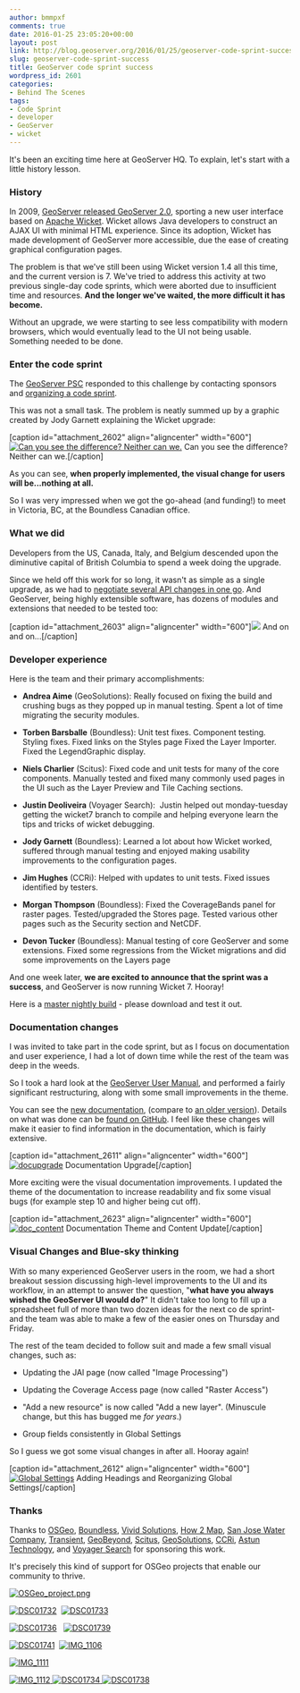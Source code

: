 ```yaml
---
author: bmmpxf
comments: true
date: 2016-01-25 23:05:20+00:00
layout: post
link: http://blog.geoserver.org/2016/01/25/geoserver-code-sprint-success/
slug: geoserver-code-sprint-success
title: GeoServer code sprint success
wordpress_id: 2601
categories:
- Behind The Scenes
tags:
- Code Sprint
- developer
- GeoServer
- wicket
---
```


It's been an exciting time here at GeoServer HQ. To explain, let's start with a little history lesson.


### History


In 2009, [GeoServer released GeoServer 2.0](http://blog.geoserver.org/2009/10/26/geoserver-2-0-released/), sporting a new user interface based on [Apache Wicket](http://wicket.apache.org/). Wicket allows Java developers to construct an AJAX UI with minimal HTML experience. Since its adoption, Wicket has made development of GeoServer more accessible, due the ease of creating graphical configuration pages.

The problem is that we've still been using Wicket version 1.4 all this time, and the current version is 7. We've tried to address this activity at two previous single-day code sprints, which were aborted due to insufficient time and resources. **And the longer we've waited, the more difficult it has become.**

Without an upgrade, we were starting to see less compatibility with modern browsers, which would eventually lead to the UI not being usable. Something needed to be done.


### Enter the code sprint


The [GeoServer PSC](http://docs.geoserver.org/latest/en/developer/policies/psc.html#current-psc) responded to this challenge by contacting sponsors and [organizing a code sprint](https://wiki.osgeo.org/wiki/GeoServer_Code_Sprint_2016).

This was not a small task. The problem is neatly summed up by a graphic created by Jody Garnett explaining the Wicket upgrade:

[caption id="attachment_2602" align="aligncenter" width="600"][![Can you see the difference? Neither can we.](http://blog.geoserver.org/wp-content/uploads/2016/01/Wicket-upgrade.png)](http://blog.geoserver.org/wp-content/uploads/2016/01/Wicket-upgrade.png) Can you see the difference? Neither can we.[/caption]

As you can see, **when properly implemented, the visual change for users will be...nothing at all.**

So I was very impressed when we got the go-ahead (and funding!) to meet in Victoria, BC, at the Boundless Canadian office.


### What we did


Developers from the US, Canada, Italy, and Belgium descended upon the diminutive capital of British Columbia to spend a week doing the upgrade.

Since we held off this work for so long, it wasn't as simple as a single upgrade, as we had to [negotiate several API changes in one go](https://github.com/geoserver/geoserver/wiki/Wicket-migration-code-sprint). And GeoServer, being highly extensible software, has dozens of modules and extensions that needed to be tested too:

[caption id="attachment_2603" align="aligncenter" width="600"][![](http://blog.geoserver.org/wp-content/uploads/2016/01/codesprint2016modules.png)](http://blog.geoserver.org/wp-content/uploads/2016/01/codesprint2016modules.png) And on and on...[/caption]


### Developer experience


Here is the team and their primary accomplishments:



	
  * **Andrea Aime** (GeoSolutions): Really focused on fixing the build and crushing bugs as they popped up in manual testing. Spent a lot of time migrating the security modules.

	
  * **Torben Barsballe** (Boundless): Unit test fixes. Component testing. Styling fixes. Fixed links on the Styles page Fixed the Layer Importer. Fixed the LegendGraphic display.

	
  * **Niels Charlier** (Scitus): Fixed code and unit tests for many of the core components. Manually tested and fixed many commonly used pages in the UI such as the Layer Preview and Tile Caching sections.

	
  * **Justin Deoliveira** (Voyager Search):  Justin helped out monday-tuesday getting the wicket7 branch to compile and helping everyone learn the tips and tricks of wicket debugging.

	
  * **Jody Garnett** (Boundless): Learned a lot about how Wicket worked, suffered through manual testing and enjoyed making usability improvements to the configuration pages.

	
  * **Jim Hughes** (CCRi): Helped with updates to unit tests. Fixed issues identified by testers.

	
  * **Morgan Thompson** (Boundless): Fixed the CoverageBands panel for raster pages. Tested/upgraded the Stores page. Tested various other pages such as the Security section and NetCDF.

	
  * **Devon Tucker** (Boundless): Manual testing of core GeoServer and some extensions. Fixed some regressions from the Wicket migrations and did some improvements on the Layers page


And one week later, **we are excited to announce that the sprint was a success**, and GeoServer is now running Wicket 7. Hooray!

Here is a [master nightly build](http://geoserver.org/release/master/) - please download and test it out.


### Documentation changes


I was invited to take part in the code sprint, but as I focus on documentation and user experience, I had a lot of down time while the rest of the team was deep in the weeds.

So I took a hard look at the [GeoServer User Manual](http://docs.geoserver.org/latest/user/), and performed a fairly significant restructuring, along with some small improvements in the theme.

You can see the [new documentation](http://docs.geoserver.org/latest/user/), (compare to [an older version](http://docs.geoserver.org/2.7.2/user/)). Details on what was done can be [found on GitHub](https://github.com/geoserver/geoserver/pull/1439). I feel like these changes will make it easier to find information in the documentation, which is fairly extensive.

[caption id="attachment_2611" align="aligncenter" width="600"][![docupgrade](http://blog.geoserver.org/wp-content/uploads/2016/01/docupgrade.png)](http://blog.geoserver.org/wp-content/uploads/2016/01/docupgrade.png) Documentation Upgrade[/caption]

More exciting were the visual documentation improvements. I updated the theme of the documentation to increase readability and fix some visual bugs (for example step 10 and higher being cut off).



[caption id="attachment_2623" align="aligncenter" width="600"][![doc_content](http://blog.geoserver.org/wp-content/uploads/2016/01/doc_content-1024x394.png)](http://blog.geoserver.org/wp-content/uploads/2016/01/doc_content.png) Documentation Theme and Content Update[/caption]


### Visual Changes and Blue-sky thinking


With so many experienced GeoServer users in the room, we had a short breakout session discussing high-level improvements to the UI and its workflow, in an attempt to answer the question, "**what have you always wished the GeoServer UI would do?**" It didn't take too long to fill up a spreadsheet full of more than two dozen ideas for the next co de sprint- and the team was able to make a few of the easier ones on Thursday and Friday.

The rest of the team decided to follow suit and made a few small visual changes, such as:



	
  * Updating the JAI page (now called "Image Processing")

	
  * Updating the Coverage Access page (now called "Raster Access")

	
  * "Add a new resource" is now called "Add a new layer". (Minuscule change, but this has bugged me _for years_.)

	
  * Group fields consistently in Global Settings


So I guess we got some visual changes in after all. Hooray again!

[caption id="attachment_2612" align="aligncenter" width="600"][![Global Settings](http://blog.geoserver.org/wp-content/uploads/2016/01/global-1024x937.png)](http://blog.geoserver.org/wp-content/uploads/2016/01/global.png) Adding Headings and Reorganizing Global Settings[/caption]


### Thanks


Thanks to [OSGeo](http://www.osgeo.org), [Boundless](http://boundlessgeo.com), [Vivid Solutions](http://www.vividsolutions.com/), [How 2 Map](http://www.how2map.com/), [San Jose Water Company](https://www.sjwater.com/), [Transient](http://transient.nz/), [GeoBeyond](http://www.geobeyond.it/), [Scitus](http://www.scitus.be/), [GeoSolutions](http://www.geo-solutions.it/), [CCRi](http://www.ccri.com/), [Astun Technology](https://astuntechnology.com/), and [Voyager Search](https://www.voyagersearch.com/) for sponsoring this work.

It's precisely this kind of support for OSGeo projects that enable our community to thrive.

[![OSGeo_project.png](http://blog.geoserver.org/wp-content/uploads/2013/03/OSGeo_project1.png)](http://blog.geoserver.org/wp-content/uploads/2013/03/OSGeo_project1.png)



[![DSC01732](http://blog.geoserver.org/wp-content/uploads/2016/01/DSC01732-300x199.jpg)](http://blog.geoserver.org/wp-content/uploads/2016/01/DSC01732.jpg)  [![DSC01733](http://blog.geoserver.org/wp-content/uploads/2016/01/DSC01733-300x199.jpg)](http://blog.geoserver.org/wp-content/uploads/2016/01/DSC01733.jpg)

[![DSC01736](http://blog.geoserver.org/wp-content/uploads/2016/01/DSC01736-300x199.jpg)](http://blog.geoserver.org/wp-content/uploads/2016/01/DSC01736.jpg)   [![DSC01739](http://blog.geoserver.org/wp-content/uploads/2016/01/DSC01739-300x199.jpg)](http://blog.geoserver.org/wp-content/uploads/2016/01/DSC01739.jpg)

[![DSC01741](http://blog.geoserver.org/wp-content/uploads/2016/01/DSC01741-300x199.jpg)](http://blog.geoserver.org/wp-content/uploads/2016/01/DSC01741.jpg)  [![IMG_1106](http://blog.geoserver.org/wp-content/uploads/2016/01/IMG_1106-1-300x225.jpg)](http://blog.geoserver.org/wp-content/uploads/2016/01/IMG_1106-1.jpg)

[![IMG_1111](http://blog.geoserver.org/wp-content/uploads/2016/01/IMG_1111-300x225.jpg)](http://blog.geoserver.org/wp-content/uploads/2016/01/IMG_1111.jpg)

[![IMG_1112](http://blog.geoserver.org/wp-content/uploads/2016/01/IMG_1112-169x300.jpg) ![DSC01734](http://blog.geoserver.org/wp-content/uploads/2016/01/DSC01734-199x300.jpg) ![DSC01738](http://blog.geoserver.org/wp-content/uploads/2016/01/DSC01738-199x300.jpg)](http://blog.geoserver.org/wp-content/uploads/2016/01/IMG_1112.jpg)
